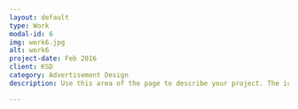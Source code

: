 ```yaml
---
layout: default
type: Work
modal-id: 6
img: work6.jpg
alt: work6
project-date: Feb 2016
client: KSD
category: Advertisement Design
description: Use this area of the page to describe your project. The icon above is part of a free icon set by <a href="https://sellfy.com/p/8Q9P/jV3VZ/">Flat Icons</a>. On their website, you can download their free set with 16 icons, or you can purchase the entire set with 146 icons for only $12!

---
```

